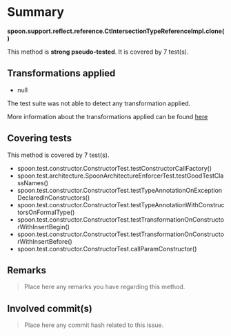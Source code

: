 # Summary
**spoon.support.reflect.reference.CtIntersectionTypeReferenceImpl.clone()**

This method is **strong pseudo-tested**.
It is covered by 7 test(s). 


## Transformations applied

- null


The test suite was not able to detect any transformation applied.

More information about the transformations applied can be found [here](https://github.com/STAMP-project/pitest-descartes)

## Covering tests
This method is covered by 7 test(s).
* spoon.test.constructor.ConstructorTest.testConstructorCallFactory()
* spoon.test.architecture.SpoonArchitectureEnforcerTest.testGoodTestClassNames()
* spoon.test.constructor.ConstructorTest.testTypeAnnotationOnExceptionDeclaredInConstructors()
* spoon.test.constructor.ConstructorTest.testTypeAnnotationWithConstructorsOnFormalType()
* spoon.test.constructor.ConstructorTest.testTransformationOnConstructorWithInsertBegin()
* spoon.test.constructor.ConstructorTest.testTransformationOnConstructorWithInsertBefore()
* spoon.test.constructor.ConstructorTest.callParamConstructor()


## Remarks
> Place here any remarks you have regarding this method.

## Involved commit(s)

> Place here any commit hash related to this issue.
